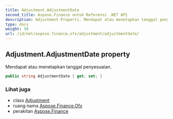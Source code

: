 ```yaml
---
title: Adjustment.AdjustmentDate
second_title: Aspose.Finance untuk Referensi .NET API
description: Adjustment Properti. Mendapat atau menetapkan tanggal penyesuaian.
type: docs
weight: 30
url: /id/net/aspose.finance.ofx/adjustment/adjustmentdate/
---
```

## Adjustment.AdjustmentDate property

Mendapat atau menetapkan tanggal penyesuaian.

```csharp
public string AdjustmentDate { get; set; }
```

### Lihat juga

* class [Adjustment](../)
* ruang nama [Aspose.Finance.Ofx](../../adjustment/)
* perakitan [Aspose.Finance](../../../)


